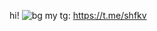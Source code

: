 hi!
![bg](https://github.com/shfkv/shfkv/assets/80529621/35b81a77-c328-4405-88fc-e60219a8edcb)
my tg: https://t.me/shfkv
